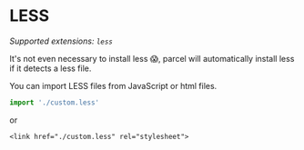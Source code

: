 # LESS

_Supported extensions: `less`_

It's not even necessary to install less 😱, parcel will automatically install less if it detects a less file.

You can import LESS files from JavaScript or html files.

```javascript
import './custom.less'
```

or

```markup
<link href="./custom.less" rel="stylesheet">
```

